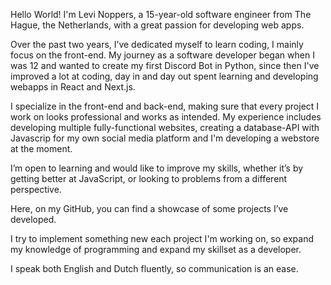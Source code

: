 Hello World! I'm Levi Noppers, a 15-year-old software engineer from The Hague, the Netherlands, with a great passion for developing web apps.

Over the past two years, I’ve dedicated myself to learn coding, I mainly focus on the front-end. My journey as a software developer began when I was 12 and wanted to create my first Discord Bot in Python, since then I've improved a lot at coding, day in and day out spent learning and developing webapps in React and Next.js.

I specialize in the front-end and back-end, making sure that every project I work on looks professional and works as intended. My experience includes developing multiple fully-functional websites, creating a database-API with Javascrip for my own social media platform and I'm developing a webstore at the moment.

I’m open to learning and would like to improve my skills, whether it’s by getting better at JavaScript, or looking to problems from a different perspective.

Here, on my GitHub, you can find a showcase of some projects I’ve developed.

I try to implement something new each project I'm working on, so expand my knowledge of programming and expand my skillset as a developer.

I speak both English and Dutch fluently, so communication is an ease.
